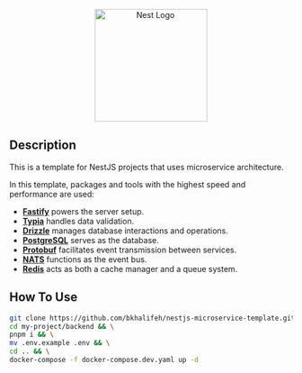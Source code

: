 <p align="center">
  <a href="http://nestjs.com/" target="blank"><img src="https://nestjs.com/img/logo-small.svg" width="200" alt="Nest Logo" /></a>
</p>

[circleci-image]: https://img.shields.io/circleci/build/github/nestjs/nest/master?token=abc123def456
[circleci-url]: https://circleci.com/gh/nestjs/nest


## Description

This is a template for NestJS projects that uses microservice architecture.

In this template, packages and tools with the highest speed and performance are used:

- **[Fastify](https://fastify.dev)** powers the server setup.
- **[Typia](https://typia.io)** handles data validation.
- **[Drizzle](https://orm.drizzle.team)** manages database interactions and operations.
- **[PostgreSQL](https://www.postgresql.org)** serves as the database.
- **[Protobuf](https://protobuf.dev)** facilitates event transmission between services.
- **[NATS](https://nats.io)** functions as the event bus.
- **[Redis](https://redis.io)** acts as both a cache manager and a queue system.

## How To Use

```bash
git clone https://github.com/bkhalifeh/nestjs-microservice-template.git my-project && \
cd my-project/backend && \
pnpm i && \
mv .env.example .env && \
cd .. && \
docker-compose -f docker-compose.dev.yaml up -d 
```
